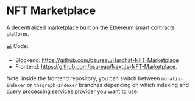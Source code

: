 # NFT Marketplace

A decentralized marketplace built on the Ethereum smart contracts platform.

💻 Code:
- Blockend: https://github.com/bsureau/Hardhat-NFT-Marketplace
- Frontend: https://github.com/bsureau/NextJs-NFT-Marketplace. 

Note: inside the frontend repository, you can switch between `moralis-indexer` or `thegraph-indexer` branches depending on which indexing and query processing services provider you want to use. 

